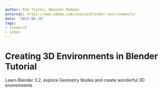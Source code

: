```yaml
---
author: Rob Tuytel; Obaidur Rahman
external: https://www.udemy.com/course/blender-environments/
date: '2023-08-19'
tags:
- research
- inbox
---
```


# Creating 3D Environments in Blender Tutorial

Learn Blender 3.2, explore Geometry Nodes and create wonderful 3D environments

